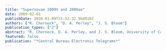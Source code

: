 ```yaml
---
title: "Supernovae 2009V and 2009ae"
date: 2009-02-01
publishDate: 2020-01-09T21:52:32.964018Z
authors: ["R. Chornock", "D. A. Perley", "J. S. Bloom"]
publication_types: ["2"]
abstract: "R. Chornock, D. A. Perley, and J. S. Bloom, University of California, Berkeley, report that inspection of spectra (range 310-925 nm) obtained on Feb. 19.61 UT with LRIS on the Keck-I 10-m telescope reveals that 2009V (cf. CBET 1680) is a type-Ia supernova; cross-correlation with a library of supernova spectra using the ``SuperNova IDentification'' code (SNID; Blondin and Tonry 2007, Ap.J. 666, 1024) indicates that the redshift is 0.093 +/- 0.003 and that 2009V is 10.5 +/- 1.1 days after maximum light. Spectra obtained on Feb. 19.68 of 2009ae (cf. CBET 1696) reveal that it is also a type-Ia supernova; SNID finds a best match with SN 1999ee at an age of 20 days after maximum light."
featured: false
publication: "*Central Bureau Electronic Telegrams*"
---
```



